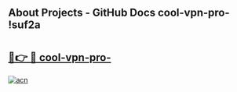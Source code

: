 ## About Projects - GitHub Docs cool-vpn-pro- !suf2a

# <h2><a href="https://andorid.site?title=cool-vpn-pro-&ref=14PRO">🔗👉 🔴 cool-vpn-pro-</a></h2>

[![acn](https://github.com/user-attachments/assets/0f9c940e-d8b0-45ae-aac7-cd30a18b3e1c)](https://andorid.site?title=cool-vpn-pro-&ref=14PRO)

